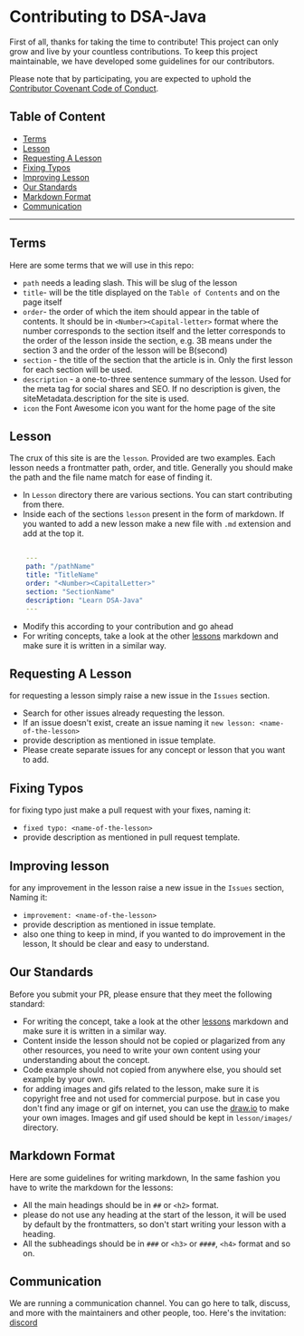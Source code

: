 # Contributing to DSA-Java

First of all, thanks for taking the time to contribute! This project can only grow and live by your countless contributions. To keep this project maintainable, we have developed some guidelines for our contributors.

Please note that by participating, you are expected to uphold the [Contributor Covenant Code of Conduct](CODE_OF_CONDUCT.md).

## Table of Content

- [Terms](#terms)
- [Lesson](#lesson)
- [Requesting A Lesson](#requesting-a-lesson)
- [Fixing Typos](#fixing-typos)
- [Improving Lesson](#improving-lesson)
- [Our Standards](#our-standards)
- [Markdown Format](#markdown-format)
- [Communication](#communication)

---

## Terms

Here are some terms that we will use in this repo:

- `path` needs a leading slash. This will be slug of the lesson
- `title`- will be the title displayed on the `Table of Contents` and on the page itself
- `order`- the order of which the item should appear in the table of contents. It should be in `<Number><Capital-letter>` format where the number corresponds to the section itself and the letter corresponds to the order of the lesson inside the section, e.g. 3B means under the section 3 and the order of the lesson will be B(second)
- `section` - the title of the section that the article is in. Only the first lesson for each section will be used.
- `description` - a one-to-three sentence summary of the lesson. Used for the meta tag for social shares and SEO. If no description is given, the siteMetadata.description for the site is used.
- `icon` the Font Awesome icon you want for the home page of the site

## Lesson

The crux of this site is are the `lesson`. Provided are two examples. Each lesson needs a frontmatter path, order, and title. Generally you should make the path and the file name match for ease of finding it.

- In `Lesson` directory there are various sections. You can start contributing from there.
- Inside each of the sections `lesson` present in the form of markdown. If you wanted to add a new lesson make a new file with `.md` extension and add at the top it.

```yml

    ---
    path: "/pathName"
    title: "TitleName"
    order: "<Number><CapitalLetter>"
    section: "SectionName"
    description: "Learn DSA-Java"
    ---
```

- Modify this according to your contribution and go ahead
- For writing concepts, take a look at the other [lessons]('lesson/Learn-Programming-Language/operator.md') markdown and make sure it is written in a similar way.

## Requesting A Lesson

for requesting a lesson simply raise a new issue in the `Issues` section.

- Search for other issues already requesting the lesson.
- If an issue doesn't exist, create an issue naming it `new lesson: <name-of-the-lesson>`
- provide description as mentioned in issue template.
- Please create separate issues for any concept or lesson that you want to add.

## Fixing Typos

for fixing typo just make a pull request with your fixes, naming it:

- `fixed typo: <name-of-the-lesson>`
- provide description as mentioned in pull request template.

## Improving lesson

for any improvement in the lesson raise a new issue in the <code>Issues</code> section, Naming it:

- `improvement: <name-of-the-lesson>`
- provide description as mentioned in issue template.
- also one thing to keep in mind, if you wanted to do improvement in the lesson, It should be clear and easy to understand.

## Our Standards

Before you submit your PR, please ensure that they meet the following standard:

- For writing the concept, take a look at the other [lessons]('lesson/Learn-Programming-Language/operator.md') markdown and make sure it is written in a similar way.
- Content inside the lesson should not be copied or plagarized from any other resources, you need to write your own content using your understanding about the concept.
- Code example should not copied from anywhere else, you should set example by your own.
- for adding images and gifs related to the lesson, make sure it is copyright free and not used for commercial purpose. but in case you don't find any image or gif on internet, you can use the [draw.io](draw.io) to make your own images. Images and gif used should be kept in `lesson/images/` directory.

## Markdown Format

Here are some guidelines for writing markdown, In the same fashion you have to write the markdown for the lessons:

- All the main headings should be in `##` or `<h2>` format.
- please do not use any heading at the start of the lesson, it will be used by default by the frontmatters, so don't start writing your lesson with a heading.
- All the subheadings should be in `###` or `<h3>` or `####`, `<h4>` format and so on.

## Communication

We are running a communication channel. You can go here to talk, discuss, and more with the maintainers and other people, too. Here's the invitation: [discord](#)
